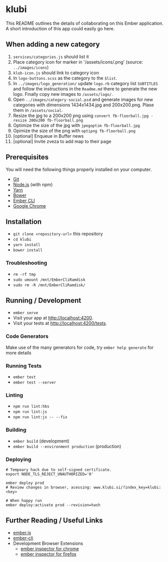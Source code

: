 # klubi

This README outlines the details of collaborating on this Ember application.
A short introduction of this app could easily go here.

## When adding a new category

1. `services/categories.js` should list it
2. Place category icon for marker in '/assets/icons/<category>.png' (source: `../images/icons`)
3. `klub-icon.js` should link to category icon
4. In `logo-buttons.scss` as the category to the `$list`.
5. In `../images/logo_generation/` update `logo.rb` category list `SUBTITLES` and follow the instructions in the `Readme.md` there to generate the new logo. Finally copy new images to `/assets/logo/`.
6. Open `../images/category-social.psd` and generate images for new categories with dimensions 1434x1434.jpg and 200x200.png. Plase them in `/assets/social`.
7. Resize the jpg to a 200x200 png using `convert fb-floorball.jpg -resize 200x200 fb-floorball.png`
8. Optimize the size of the jpg with `jpegoptim fb-floorball.jpg`
9. Opimize the size of the png with `optipng fb-floorball.png`
10. [optional] Enqueue in Buffer news
11. [optional] Invite zveza to add map to their page

## Prerequisites

You will need the following things properly installed on your computer.

- [Git](https://git-scm.com/)
- [Node.js](https://nodejs.org/) (with npm)
- [Yarn](https://yarnpkg.com/)
- [Bower](https://bower.io/)
- [Ember CLI](https://ember-cli.com/)
- [Google Chrome](https://google.com/chrome/)

## Installation

- `git clone <repository-url>` this repository
- `cd klubi`
- `yarn install`
- `bower install`

### Troubleshooting

- `rm -rf tmp`
- `sudo umount /mnt/EmberCliRamdisk`
- `sudo rm -R /mnt/EmberCliRamdisk/`

## Running / Development

- `ember serve`
- Visit your app at [http://localhost:4200](http://localhost:4200).
- Visit your tests at [http://localhost:4200/tests](http://localhost:4200/tests).

### Code Generators

Make use of the many generators for code, try `ember help generate` for more details

### Running Tests

- `ember test`
- `ember test --server`

### Linting

- `npm run lint:hbs`
- `npm run lint:js`
- `npm run lint:js -- --fix`

### Building

- `ember build` (development)
- `ember build --environment production` (production)

### Deploying

```
# Tempoary hack due to self-signed certificate.
export NODE_TLS_REJECT_UNAUTHORIZED='0'

ember deploy prod
# Review changes in browser, acessing: www.klubi.si/?index_key=klubi:<key>

# When happy run
ember deploy:activate prod --revision=hash
```

## Further Reading / Useful Links

- [ember.js](https://emberjs.com/)
- [ember-cli](https://ember-cli.com/)
- Development Browser Extensions
  - [ember inspector for chrome](https://chrome.google.com/webstore/detail/ember-inspector/bmdblncegkenkacieihfhpjfppoconhi)
  - [ember inspector for firefox](https://addons.mozilla.org/en-US/firefox/addon/ember-inspector/)
